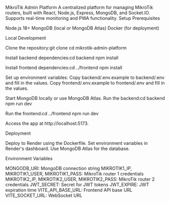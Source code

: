 MikroTik Admin Platform
A centralized platform for managing MikroTik routers, built with React, Node.js, Express, MongoDB, and Socket.IO. Supports real-time monitoring and PWA functionality.
Setup
Prerequisites

Node.js 18+
MongoDB (local or MongoDB Atlas)
Docker (for deployment)

Local Development

Clone the repository:git clone <repository-url>
cd mikrotik-admin-platform


Install backend dependencies:cd backend
npm install


Install frontend dependencies:cd ../frontend
npm install


Set up environment variables:
Copy backend/.env.example to backend/.env and fill in the values.
Copy frontend/.env.example to frontend/.env and fill in the values.


Start MongoDB locally or use MongoDB Atlas.
Run the backend:cd backend
npm run dev


Run the frontend:cd ../frontend
npm run dev


Access the app at http://localhost:5173.

Deployment

Deploy to Render using the Dockerfile.
Set environment variables in Render's dashboard.
Use MongoDB Atlas for the database.

Environment Variables

MONGODB_URI: MongoDB connection string
MIKROTIK1_IP, MIKROTIK1_USER, MIKROTIK1_PASS: MikroTik router 1 credentials
MIKROTIK2_IP, MIKROTIK2_USER, MIKROTIK2_PASS: MikroTik router 2 credentials
JWT_SECRET: Secret for JWT tokens
JWT_EXPIRE: JWT expiration time
VITE_API_BASE_URL: Frontend API base URL
VITE_SOCKET_URL: WebSocket URL

